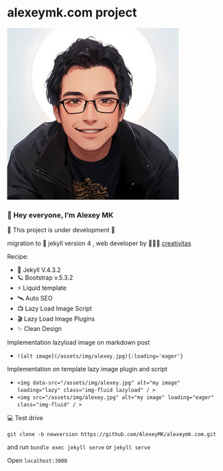 # alexeymk.com project

![alexey MK](assets/img/carton.jpg)

### 👋 Hey everyone, I’m Alexey MK

🚧 This project is under development 🚧

migration to 🚀  jekyll version 4 , web developer by 👩🏻‍🚀 [creativitas](https://www.fiverr.com/creativitas/design-your-modern-website-using-jekyll)

Recipe: 
 - 💎 Jekyll V.4.3.2
 - 🪐 Bootstrap v.5.3.2
 - ⚡️ Liquid template
 - 🛰️ Auto SEO
 - 📺 Lazy Load Image Script
 - 🎬 Lazy Load Image Plugins
 - ✨ Clean Design


Implementation lazyload image on markdown post
- `![alt image](/assets/img/alexey.jpg){:loading='eager'}`

Implementation on template lazy image plugin and script
- `<img data-src="/assets/img/alexey.jpg" alt="my image" loading="lazy" class="img-fluid lazyload" / >`
- `<img src="/assets/img/alexey.jpg" alt="my image" loading="eager" class="img-fluid" / >`


💻 Test drive 

`git clone -b newversion https://github.com/AlexeyMK/alexeymk.com.git`

and run `bundle exec jekyll serve` or `jekyll serve`

Open `localhost:3000`